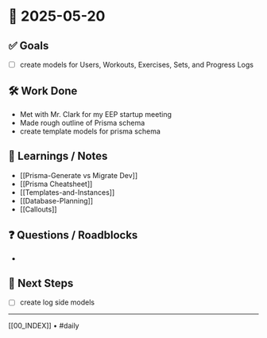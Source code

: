 # 📅 2025-05-20

## ✅ Goals
- [ ] create models for Users, Workouts, Exercises, Sets, and Progress Logs

## 🛠️ Work Done
-  Met with Mr. Clark for my EEP startup meeting
-  Made rough outline of Prisma schema
-  create template models for prisma schema

## 🧠 Learnings / Notes
- [[Prisma-Generate vs Migrate Dev]] 
- [[Prisma Cheatsheet]]
- [[Templates-and-Instances]]
- [[Database-Planning]]
- [[Callouts]]

## ❓ Questions / Roadblocks
-  

## 🔁 Next Steps
- [ ] create log side models

---
[[00_INDEX]] • #daily
